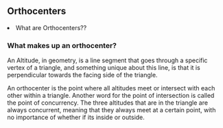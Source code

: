 <h2> Orthocenters </h2>
<li> What are Orthocenters?? </li>
<h3> What makes up an orthocenter? </h3>
<p> An Altitude, in geometry, is a line segment that goes through a specific vertex of a triangle, and something unique about this line, is that it is perpendicular towards the facing side of the triangle.</p>

<p> An orthocenter is the point where all altitudes meet or intersect with each other within a triangle. Another word for the point of intersection is called the point of concurrency. The three altitudes that are in the triangle are always concurrent, meaning that they always meet at a certain point, with no importance of whether if its inside or outside. </p>
